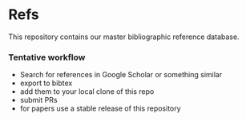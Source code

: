 # Refs

This repository contains our master bibliographic reference database.

### Tentative workflow

- Search for references in Google Scholar or something similar
- export to bibtex
- add them to your local clone of this repo
- submit PRs
- for papers use a stable release of this repository
